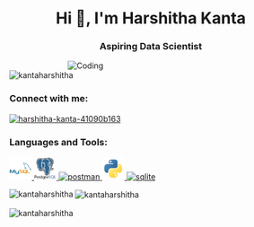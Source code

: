 <h1 align="center">Hi 👋, I'm Harshitha Kanta</h1>
<h3 align="center">Aspiring Data Scientist</h3>
<img align="right" alt="Coding" width="400" src="https://media.tenor.com/S59bPkT0pqcAAAAC/programming.gif">

<p align="left"> <img src="https://komarev.com/ghpvc/?username=kantaharshitha&label=Profile%20views&color=0e75b6&style=flat" alt="kantaharshitha" /> </p>

<h3 align="left">Connect with me:</h3>
<p align="left">
<a href="https://linkedin.com/in/harshitha-kanta-41090b163" target="blank"><img align="center" src="https://raw.githubusercontent.com/rahuldkjain/github-profile-readme-generator/master/src/images/icons/Social/linked-in-alt.svg" alt="harshitha-kanta-41090b163" height="30" width="40" /></a>
</p>

<h3 align="left">Languages and Tools:</h3>
<p align="left"> <a href="https://www.mysql.com/" target="_blank" rel="noreferrer"> <img src="https://raw.githubusercontent.com/devicons/devicon/master/icons/mysql/mysql-original-wordmark.svg" alt="mysql" width="40" height="40"/> </a> <a href="https://www.postgresql.org" target="_blank" rel="noreferrer"> <img src="https://raw.githubusercontent.com/devicons/devicon/master/icons/postgresql/postgresql-original-wordmark.svg" alt="postgresql" width="40" height="40"/> </a> <a href="https://postman.com" target="_blank" rel="noreferrer"> <img src="https://www.vectorlogo.zone/logos/getpostman/getpostman-icon.svg" alt="postman" width="40" height="40"/> </a> <a href="https://www.python.org" target="_blank" rel="noreferrer"> <img src="https://raw.githubusercontent.com/devicons/devicon/master/icons/python/python-original.svg" alt="python" width="40" height="40"/> </a> <a href="https://www.sqlite.org/" target="_blank" rel="noreferrer"> <img src="https://www.vectorlogo.zone/logos/sqlite/sqlite-icon.svg" alt="sqlite" width="40" height="40"/> </a> </p>

<p><img align="left" src="https://github-readme-stats.vercel.app/api/top-langs?username=kantaharshitha&show_icons=true&locale=en&layout=compact" alt="kantaharshitha" /></p>

<p>&nbsp;<img align="center" src="https://github-readme-stats.vercel.app/api?username=kantaharshitha&show_icons=true&locale=en" alt="kantaharshitha" /></p>

<p><img align="center" src="https://github-readme-streak-stats.herokuapp.com/?user=kantaharshitha&" alt="kantaharshitha" /></p>
